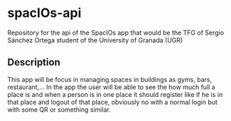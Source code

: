 # spacIOs-api
Repository for the api of the SpacIOs app that would be the TFG of Sergio Sánchez Ortega student of the University of Granada (UGR)

## Description

This app will be focus in managing spaces in buildings as gyms, bars, restaurant,... In the app the user will be able to see the how much full a place is and when a person is in one place it should register like if he is in that place and logout of that place, obviously no with a normal login but with some QR or something similar.
